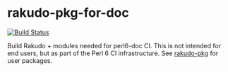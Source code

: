 # rakudo-pkg-for-doc

[![Build Status](https://travis-ci.org/nxadm/rakudo-pkg-for-doc.svg?branch=master)](https://travis-ci.org/nxadm/rakudo-pkg-for-doc)

Build Rakudo + modules needed for perl6-doc CI.
This is not intended for end users, but as part of the Perl 6 CI infrastructure.
See [rakudo-pkg](https://github.com/nxadm/) for user packages.
